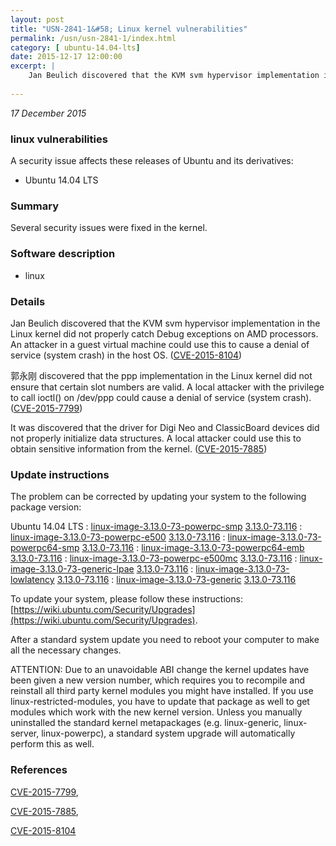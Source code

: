 ```yaml
---
layout: post
title: "USN-2841-1&#58; Linux kernel vulnerabilities"
permalink: /usn/usn-2841-1/index.html
category: [ ubuntu-14.04-lts]
date: 2015-12-17 12:00:00
excerpt: |
    Jan Beulich discovered that the KVM svm hypervisor implementation in the Linux kernel did not properly catch Debug exceptions on AMD processors. An attacker in a guest virtual machine could use this to cause a denial of service (system crash) in the host OS. ([CVE-2015-8104](http://people.ubuntu.com/~ubuntu-security/cve/CVE-2015-8104))
    
--- 
```

 
 

*17 December 2015*

### linux vulnerabilities

A security issue affects these releases of Ubuntu and its derivatives:

* Ubuntu 14.04 LTS

### Summary

Several security issues were fixed in the kernel. 

### Software description

* linux 

### Details

Jan Beulich discovered that the KVM svm hypervisor implementation in the Linux kernel did not properly catch Debug exceptions on AMD processors. An attacker in a guest virtual machine could use this to cause a denial of service (system crash) in the host OS. ([CVE-2015-8104](http://people.ubuntu.com/~ubuntu-security/cve/CVE-2015-8104))

郭永刚 discovered that the ppp implementation in the Linux kernel did not ensure that certain slot numbers are valid. A local attacker with the privilege to call ioctl() on /dev/ppp could cause a denial of service (system crash). ([CVE-2015-7799](http://people.ubuntu.com/~ubuntu-security/cve/CVE-2015-7799))

It was discovered that the driver for Digi Neo and ClassicBoard devices did not properly initialize data structures. A local attacker could use this to obtain sensitive information from the kernel. ([CVE-2015-7885](http://people.ubuntu.com/~ubuntu-security/cve/CVE-2015-7885)) 

### Update instructions

The problem can be corrected by updating your system to the following package version:

Ubuntu 14.04 LTS
 : [linux-image-3.13.0-73-powerpc-smp](https://launchpad.net/ubuntu/+source/linux) <span> [3.13.0-73.116](https://launchpad.net/ubuntu/+source/linux/3.13.0-73.116) </span> 
 : [linux-image-3.13.0-73-powerpc-e500](https://launchpad.net/ubuntu/+source/linux) <span> [3.13.0-73.116](https://launchpad.net/ubuntu/+source/linux/3.13.0-73.116) </span> 
 : [linux-image-3.13.0-73-powerpc64-smp](https://launchpad.net/ubuntu/+source/linux) <span> [3.13.0-73.116](https://launchpad.net/ubuntu/+source/linux/3.13.0-73.116) </span> 
 : [linux-image-3.13.0-73-powerpc64-emb](https://launchpad.net/ubuntu/+source/linux) <span> [3.13.0-73.116](https://launchpad.net/ubuntu/+source/linux/3.13.0-73.116) </span> 
 : [linux-image-3.13.0-73-powerpc-e500mc](https://launchpad.net/ubuntu/+source/linux) <span> [3.13.0-73.116](https://launchpad.net/ubuntu/+source/linux/3.13.0-73.116) </span> 
 : [linux-image-3.13.0-73-generic-lpae](https://launchpad.net/ubuntu/+source/linux) <span> [3.13.0-73.116](https://launchpad.net/ubuntu/+source/linux/3.13.0-73.116) </span> 
 : [linux-image-3.13.0-73-lowlatency](https://launchpad.net/ubuntu/+source/linux) <span> [3.13.0-73.116](https://launchpad.net/ubuntu/+source/linux/3.13.0-73.116) </span> 
 : [linux-image-3.13.0-73-generic](https://launchpad.net/ubuntu/+source/linux) <span> [3.13.0-73.116](https://launchpad.net/ubuntu/+source/linux/3.13.0-73.116) </span> 

To update your system, please follow these instructions: [https://wiki.ubuntu.com/Security/Upgrades](https://wiki.ubuntu.com/Security/Upgrades).

After a standard system update you need to reboot your computer to make all the necessary changes.

ATTENTION: Due to an unavoidable ABI change the kernel updates have been given a new version number, which requires you to recompile and reinstall all third party kernel modules you might have installed. If you use linux-restricted-modules, you have to update that package as well to get modules which work with the new kernel version. Unless you manually uninstalled the standard kernel metapackages (e.g. linux-generic, linux-server, linux-powerpc), a standard system upgrade will automatically perform this as well. 

### References

 
 [CVE-2015-7799](http://people.ubuntu.com/~ubuntu-security/cve/CVE-2015-7799), 

 [CVE-2015-7885](http://people.ubuntu.com/~ubuntu-security/cve/CVE-2015-7885), 

 [CVE-2015-8104](http://people.ubuntu.com/~ubuntu-security/cve/CVE-2015-8104)
 

